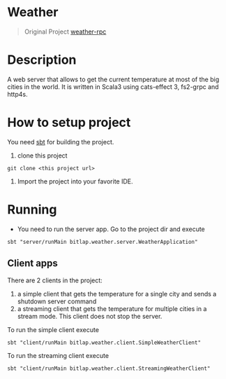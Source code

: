 # Weather

> Original Project [weather-rpc](https://github.com/dimaopen/weather-rpc)

# Description
A web server that allows to get the current temperature at most of the big cities in the world.
It is written in Scala3 using cats-effect 3, fs2-grpc and http4s.

# How to setup project
You need [sbt](https://www.scala-sbt.org/) for building the project.

1. clone this project
  ```shell
  git clone <this project url>
  ```
1. Import the project into your favorite IDE.

# Running

* You need to run the server app. Go to the project dir and execute
```shell
sbt "server/runMain bitlap.weather.server.WeatherApplication"
```

## Client apps
There are 2 clients in the project:
1. a simple client that gets the temperature for a single city and sends a shutdown server command
2. a streaming client that gets the temperature for multiple cities in a stream mode.
   This client does not stop the server.

To run the simple client execute
```shell
sbt "client/runMain bitlap.weather.client.SimpleWeatherClient"
```
To run the streaming client execute
```shell
sbt "client/runMain bitlap.weather.client.StreamingWeatherClient"
```